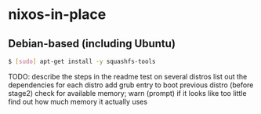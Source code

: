 # nixos-in-place

## Debian-based (including Ubuntu)
```bash
$ [sudo] apt-get install -y squashfs-tools
```

TODO:
  describe the steps in the readme
  test on several distros
  list out the dependencies for each distro
  add grub entry to boot previous distro (before stage2)
  check for available memory; warn (prompt) if it looks like too little
  find out how much memory it actually uses
